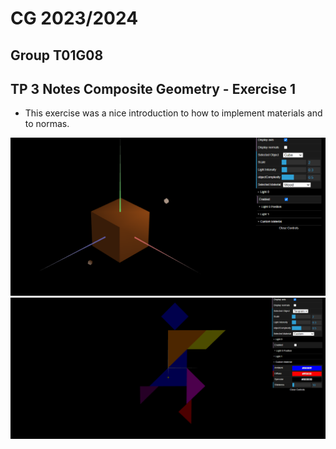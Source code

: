 # CG 2023/2024

## Group T01G08

## TP 3 Notes Composite Geometry - Exercise 1

- This exercise was a nice introduction to how to implement materials and to normas.

![Screenshot 1](screenshots/cg-t01g08-tp3-1.png)
![Screenshot 2](screenshots/cg-t01g08-tp3-2.png)